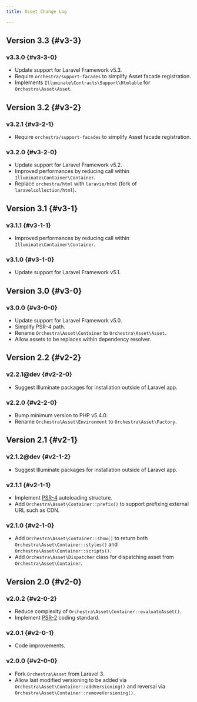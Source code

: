 ```yaml
---
title: Asset Change Log

---
```


## Version 3.3 {#v3-3}

### v3.3.0 {#v3-3-0}

* Update support for Laravel Framework v5.3.
* Require `orchestra/support-facades` to simplify Asset facade registration.
* Implements `Illuminate\Contracts\Support\Htmlable` for `Orchestra\Asset\Asset`.

## Version 3.2 {#v3-2}

### v3.2.1 {#v3-2-1}

* Require `orchestra/support-facades` to simplify Asset facade registration.

### v3.2.0 {#v3-2-0}

* Update support for Laravel Framework v5.2.
* Improved performances by reducing call within `Illuminate\Container\Container`.
* Replace `orchestra/html` with `laravie/html` (fork of `laravelcollection/html`).

## Version 3.1 {#v3-1}

### v3.1.1 {#v3-1-1}

* Improved performances by reducing call within `Illuminate\Container\Container`.

### v3.1.0 {#v3-1-0}

* Update support for Laravel Framework v5.1.

## Version 3.0 {#v3-0}

### v3.0.0 {#v3-0-0}

* Update support for Laravel Framework v5.0.
* Simplify PSR-4 path.
* Rename `Orchestra\Asset\Container` to `Orchestra\Asset\Asset`.
* Allow assets to be replaces within dependency resolver.

## Version 2.2 {#v2-2}

### v2.2.1@dev {#v2-2-0}

* Suggest Illuminate packages for installation outside of Laravel app.

### v2.2.0 {#v2-2-0}

* Bump minimum version to PHP v5.4.0.
* Rename `Orchestra\Asset\Environment` to `Orchestra\Asset\Factory`.

## Version 2.1 {#v2-1}

### v2.1.2@dev {#v2-1-2}

* Suggest Illuminate packages for installation outside of Laravel app.

### v2.1.1 {#v2-1-1}

* Implement [PSR-4](https://github.com/php-fig/fig-standards/blob/master/proposed/psr-4-autoloader/psr-4-autoloader.md) autoloading structure.
* Add `Orchestra\Asset\Container::prefix()` to support prefixing external URL such as CDN.

### v2.1.0 {#v2-1-0}

* Add `Orchestra\Asset\Container::show()` to return both `Orchestra\Asset\Container::styles()` and `Orchestra\Asset\Container::scripts()`.
* Add `Orchestra\Asset\Dispatcher` class for dispatching asset from `Orchestra\Asset\Container`.

## Version 2.0 {#v2-0}

### v2.0.2 {#v2-0-2}

* Reduce complexity of `Orchestra\Asset\Container::evaluateAsset()`.
* Implement [PSR-2](https://github.com/php-fig/fig-standards/blob/master/accepted/PSR-2-coding-style-guide.md) coding standard.

### v2.0.1 {#v2-0-1}

* Code improvements.

### v2.0.0 {#v2-0-0}

* Fork `Orchestra\Asset` from Laravel 3.
* Allow last modified versioning to be added via `Orchestra\Asset\Container::addVersioning()` and reversal via `Orchestra\Asset\Container::removeVersioning()`.
